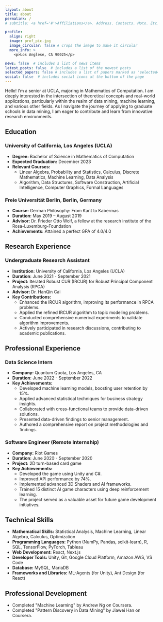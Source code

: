 ```yaml
---
layout: about
title: about
permalink: /
# subtitle: <a href='#'>Affiliations</a>. Address. Contacts. Moto. Etc.

profile:
  align: right
  image: prof_pic.jpg
  image_circular: false # crops the image to make it circular
  more_info: >
    <p>Los Anglese, CA 90025</p>

news: false  # includes a list of news items
latest_posts: false  # includes a list of the newest posts
selected_papers: false # includes a list of papers marked as "selected={true}"
social: false  # includes social icons at the bottom of the page
---
```


Hello! I'm a senior at UCLA, majoring in Mathematics of Computation. I am deeply interested in the intersection of theoretical concepts and real-world applications, particularly within the realm of data mining, machine learning, and various other fields. As I navigate the journey of applying to graduate schools in data mining, I am eager to contribute and learn from innovative research environments.


## Education

### University of California, Los Angeles (UCLA)
- **Degree:** Bachelor of Science in Mathematics of Computation
- **Expected Graduation:** December 2023
- **Relevant Courses:** 
  - Linear Algebra, Probability and Statistics, Calculus, Discrete Mathematics, Machine Learning, Data Analysis
  - Algorithm, Data Structures, Software Construction, Artificial Intelligence, Computer Graphics, Formal Languages

### Freie Universität Berlin, Berlin, Germany
- **Course:** German Philosophy: From Kant to Kabermas
- **Duration:** May 2019 – August 2019
- **Advisor:** Dr. Frieder Otto Wolf, a fellow at the research institute of the Rosa-Luxemburg-Foundation
- **Achievements:** Attained a perfect GPA of 4.0/4.0

## Research Experience

### Undergraduate Research Assistant
- **Institution:** University of California, Los Angeles (UCLA)
- **Duration:** June 2021 - September 2021
- **Project:** Iterated Robust CUR (IRCUR) for Robust Principal Component Analysis (RPCA)
- **Advisor:** Dr. HanQin Cai
- **Key Contributions:**
  - Enhanced the IRCUR algorithm, improving its performance in RPCA problems.
  - Applied the refined IRCUR algorithm to topic modeling problems.
  - Conducted comprehensive numerical experiments to validate algorithm improvements.
  - Actively participated in research discussions, contributing to academic publications.

## Professional Experience

### Data Science Intern
- **Company:** Quantum Quota, Los Angeles, CA
- **Duration:** June 2022 - September 2022
- **Key Achievements:**
  - Developed machine learning models, boosting user retention by 15%.
  - Applied advanced statistical techniques for business strategy insights.
  - Collaborated with cross-functional teams to provide data-driven solutions.
  - Presented data-driven findings to senior management.
  - Authored a comprehensive report on project methodologies and findings.

### Software Engineer (Remote Internship)
- **Company:** Riot Games
- **Duration:** June 2020 - September 2020
- **Project:** 2D turn-based card game
- **Key Achievements:**
  - Developed the game using Unity and C#.
  - Improved API performance by 74%.
  - Implemented advanced 3D Shaders and AI frameworks.
  - Trained 15 distinct AI game characters using deep reinforcement learning.
  - The project served as a valuable asset for future game development initiatives.

## Technical Skills
- **Mathematical Skills:** Statistical Analysis, Machine Learning, Linear Algebra, Calculus, Optimization
- **Programming Languages:** Python (NumPy, Pandas, scikit-learn), R, SQL, TensorFlow, PyTorch, Tableau
- **Web Development:** React, Next.js
- **Developer Tools:** Unity, Git, Google Cloud Platform, Amazon AWS, VS Code
- **Database:** MySQL, MariaDB
- **Frameworks and Libraries:** ML-Agents (for Unity), Ant Design (for React)

## Professional Development
- Completed "Machine Learning" by Andrew Ng on Coursera.
- Completed "Pattern Discovery in Data Mining" by Jiawei Han on Coursera.